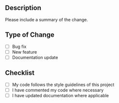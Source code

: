 ## Description
Please include a summary of the change.

## Type of Change
- [ ] Bug fix
- [ ] New feature
- [ ] Documentation update

## Checklist
- [ ] My code follows the style guidelines of this project
- [ ] I have commented my code where necessary
- [ ] I have updated documentation where applicable
